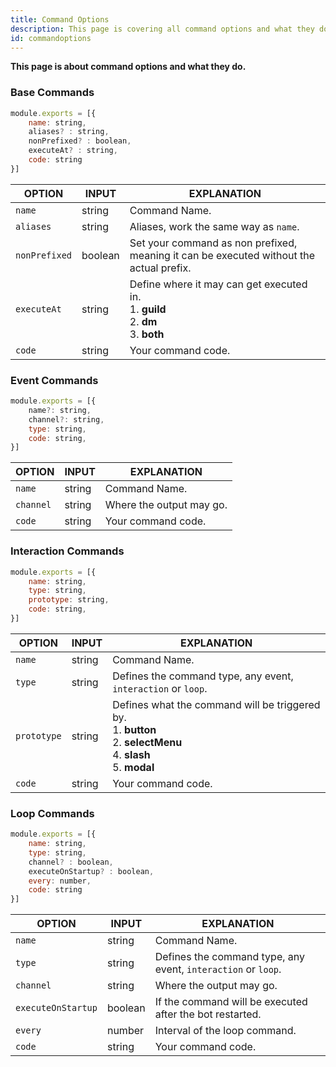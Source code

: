 ```yaml
---
title: Command Options
description: This page is covering all command options and what they do.
id: commandoptions
---
```


**This page is about command options and what they do.**

### Base Commands

```js
module.exports = [{
    name: string,
    aliases? : string,
    nonPrefixed? : boolean,
    executeAt? : string,
    code: string
}]
```

| OPTION        | INPUT   | EXPLANATION                                                                                      |
|---------------|---------|--------------------------------------------------------------------------------------------------|
| `name`        | string  | Command Name.                                                                                    |
| `aliases`     | string  | Aliases, work the same way as `name`.                                                            |
| `nonPrefixed` | boolean | Set your command as non prefixed, meaning it can be executed without the actual prefix.          |
| `executeAt`   | string  | Define where it may can get executed in. <br /> 1. **guild** <br /> 2. **dm** <br /> 3. **both** |
| `code`        | string  | Your command code.                                                                               |

### Event Commands

```js
module.exports = [{
    name?: string,
    channel?: string,
    type: string,
    code: string,
}]
```

| OPTION    | INPUT  | EXPLANATION              |
|-----------|--------|--------------------------|
| `name`    | string | Command Name.            |
| `channel` | string | Where the output may go. |
| `code`    | string | Your command code.       |

### Interaction Commands

```js
module.exports = [{
    name: string,
    type: string,
    prototype: string,
    code: string,
}]
```

| OPTION      | INPUT  | EXPLANATION                                                                                                                          |
|-------------|--------|--------------------------------------------------------------------------------------------------------------------------------------|
| `name`      | string | Command Name.                                                                                                                        |
| `type`      | string | Defines the command type, any event, `interaction` or `loop`.                                                                        |
| `prototype` | string | Defines what the command will be triggered by. <br /> 1. **button** <br /> 2. **selectMenu** <br /> 4. **slash** <br /> 5. **modal** |
| `code`      | string | Your command code.                                                                                                                   |

### Loop Commands

```js
module.exports = [{
    name: string,
    type: string,
    channel? : boolean,
    executeOnStartup? : boolean,
    every: number,
    code: string
}]
```

| OPTION             | INPUT   | EXPLANATION                                                   |
|--------------------|---------|---------------------------------------------------------------|
| `name`             | string  | Command Name.                                                 |
| `type`             | string  | Defines the command type, any event, `interaction` or `loop`. |
| `channel`          | string  | Where the output may go.                                      |
| `executeOnStartup` | boolean | If the command will be executed after the bot restarted.      |
| `every`            | number  | Interval of the loop command.                                 |
| `code`             | string  | Your command code.                                            |
